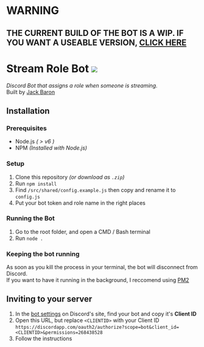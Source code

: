 # WARNING
THE CURRENT BUILD OF THE BOT IS A WIP. IF YOU WANT A USEABLE VERSION, [CLICK HERE](https://gitlab.com/lolPants/stream-role-bot/tree/3e18b22d54eb0ae35f6bf82448546e83cf62e11b)
---
# Stream Role Bot ![](https://gitlab.com/lolPants/stream-role-bot/badges/master/build.svg)
_Discord Bot that assigns a role when someone is streaming._  
Built by [Jack Baron](https://www.jackbaron.com)

## Installation
### Prerequisites
* Node.js _( > v6 )_
* NPM _(Installed with Node.js)_

### Setup
1. Clone this repository _(or download as `.zip`)_
2. Run `npm install`
3. Find `/src/shared/config.example.js` then copy and rename it to `config.js`
4. Put your bot token and role name in the right places

### Running the Bot
1. Go to the root folder, and open a CMD / Bash terminal
2. Run `node .`

### Keeping the bot running
As soon as you kill the process in your terminal, the bot will disconnect from Discord.  
If you want to have it running in the background, I reccomend using [PM2](https://www.npmjs.com/package/pm2)

## Inviting to your server
1. In the [bot settings](https://discordapp.com/developers/applications/me) on Discord's site, find your bot and copy it's **Client ID**
2. Open this URL, but replace `<CLIENTID>` with your Client ID `https://discordapp.com/oauth2/authorize?scope=bot&client_id=<CLIENTID>&permissions=268438528`
3. Follow the instructions